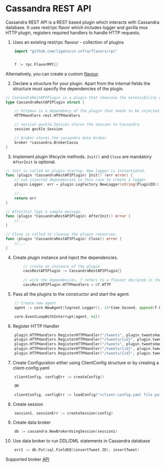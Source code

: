 # Cassandra REST API

Cassandra REST API is a REST based plugin which interacts with Cassandra database.
It uses rest/rpc flavor which includes logger and gorilla mux HTTP plugin, registers required handlers to handle HTTP requests.

1. Uses an existing rest/rpc flavour - collection of plugins
```go
	import "github.com/ligato/cn-infra/flavors/rpc"


	f := rpc.FlavorRPC{}
```
Alternatively, you can create a custom [flavour](https://github.com/ligato/cn-infra/tree/master/flavors).

2. Declare a structure for your plugin. Apart from the internal fields the structure must specify
the dependencies of the plugin.

```go
// CassandraRestAPIPlugin is a plugin that showcase the extensibility of vpp agent.
type CassandraRestAPIPlugin struct {

	// httpmux is a dependency of the plugin that needs to be injected.
	HTTPHandlers rest.HTTPHandlers

	// session gockle.Session stores the session to Cassandra
	session gockle.Session

	// broker stores the cassandra data broker
	broker *cassandra.BrokerCassa
}
```

3. Implement plugin lifecycle methods. `Init()` and `Close` are mandatory `AfterInit` is optional.

```go
// Init is called on plugin startup. New logger is instantiated.
func (plugin *CassandraRestAPIPlugin) Init() (err error) {
    // use injected dependencies in this case to create a logger
    plugin.Logger, err = plugin.LogFactory.NewLogger(string(PluginID))
	
	//...
	return err
}

// AfterInit logs a sample message.
func (plugin *CassandraRestAPIPlugin) AfterInit() error {
	//...
}

// Close is called to cleanup the plugin resources.
func (plugin *CassandraRestAPIPlugin) Close() error {
	//...
}
```
 
4. Create plugin instance and inject the dependencies.

```go
    	// create an instance of the plugin
    	cassRestAPIPlugin := CassandraRestAPIPlugin{}
    
    	// wire the dependencies, f refers to a flavour declared in the first step
    	cassRestAPIPlugin.HTTPHandlers = &f.HTTP
```

5. Pass all the plugins to the constructor and start the agent.

```go
	// Create new agent
	agent := core.NewAgent(logroot.Logger(), 15*time.Second, append(f.Plugins(), &core.NamedPlugin{PluginName: PluginID, Plugin: &hwPlugin})...)

	core.EventLoopWithInterrupt(agent, nil)
```

6. Register HTTP Handler

```go
    plugin.HTTPHandlers.RegisterHTTPHandler("/tweets", plugin.tweetsHandler, "GET")
    plugin.HTTPHandlers.RegisterHTTPHandler("/tweets/{id}", plugin.tweetsHandler, "GET")
    plugin.HTTPHandlers.RegisterHTTPHandler("/tweets", plugin.tweetsHandler, "POST")
    plugin.HTTPHandlers.RegisterHTTPHandler("/tweets/{id}", plugin.tweetsHandler, "PUT")
    plugin.HTTPHandlers.RegisterHTTPHandler("/tweets/{id}", plugin.tweetsHandler, "DELETE")
```

7. Create Configuration either using ClientConfig structure or by creating a client-config.yaml

```go
    clientConfig, configErr := createConfig()

    OR

    clientConfig, configErr := loadConfig("<client-config.yaml file path>")
```

8. Create session

```go
    session1, sessionErr := createSession(config)
```

9. Create data broker

```go
    db := cassandra.NewBrokerUsingSession(session1)
```

10. Use data broker to run DDL/DML statements in Cassandra database

```go
    err1 := db.Put(sql.FieldEQ(&insertTweet.ID), insertTweet)
```
Supported broker [API](https://github.com/ligato/cn-infra/blob/master/db/sql/cassandra/cassa_broker_impl.go)